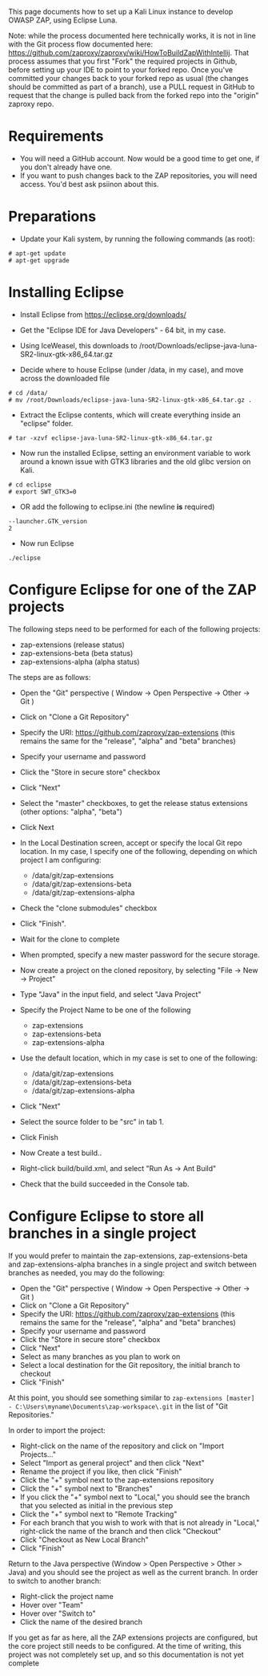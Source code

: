 This page documents  how to set up a Kali Linux instance to develop OWASP ZAP, using Eclipse Luna.

Note: while the process documented here technically works, it is not in line with the Git process flow documented here: https://github.com/zaproxy/zaproxy/wiki/HowToBuildZapWithIntellij. That process assumes that you first "Fork" the required projects in Github, before setting up your IDE to point to your forked repo.  Once you've committed your changes back to your forked repo as usual (the changes should be committed as part of a branch), use a PULL request in GitHub to request that the change is pulled back from the forked repo into the "origin" zaproxy repo.

# Requirements

  * You will need a GitHub account. Now would be a good time to get one, if you don't already have one.
  * If you want to push changes back to the ZAP repositories, you will need access. You'd best ask psiinon about this.

# Preparations

  * Update your Kali system, by running the following commands (as root):
```
# apt-get update
# apt-get upgrade 
```

# Installing Eclipse

  * Install Eclipse from https://eclipse.org/downloads/
  * Get the "Eclipse IDE for Java Developers" - 64 bit, in my case.
  * Using IceWeasel, this downloads to /root/Downloads/eclipse-java-luna-SR2-linux-gtk-x86\_64.tar.gz

  * Decide where to house Eclipse (under /data, in my case), and move across the downloaded file
```
# cd /data/
# mv /root/Downloads/eclipse-java-luna-SR2-linux-gtk-x86_64.tar.gz . 
```

  * Extract the Eclipse contents, which will create everything inside an "eclipse" folder.
```
# tar -xzvf eclipse-java-luna-SR2-linux-gtk-x86_64.tar.gz 
```

  * Now run the installed Eclipse, setting an environment variable to work around a known issue with GTK3 libraries and the old glibc version on Kali.
```
# cd eclipse
# export SWT_GTK3=0 
```
  * OR add the following to eclipse.ini (the newline **is** required)
```
--launcher.GTK_version
2
```

  * Now run Eclipse
```
./eclipse 
```

# Configure Eclipse for one of the ZAP projects

The following steps need to be performed for each of the following projects:
  * zap-extensions (release status)
  * zap-extensions-beta (beta status)
  * zap-extensions-alpha (alpha status)

The steps are as follows:
  * Open the "Git" perspective ( Window -> Open Perspective -> Other -> Git )
  * Click on "Clone a Git Repository"
  * Specify the URI: https://github.com/zaproxy/zap-extensions  (this remains the same for the "release", "alpha" and "beta" branches)
  * Specify your username and password
  * Click the "Store in secure store" checkbox
  * Click "Next"
  * Select the "master" checkboxes, to get the release status extensions (other options: "alpha", "beta")
  * Click Next
  * In the Local Destination screen, accept or specify the local Git repo location. In my case, I specify one of the following, depending on which project I am configuring:
    * /data/git/zap-extensions
    * /data/git/zap-extensions-beta
    * /data/git/zap-extensions-alpha

  * Check the "clone submodules" checkbox
  * Click "Finish".
  * Wait for the clone to complete
  * When prompted, specify a new master password for the secure storage.

  * Now create a project on the cloned repository, by selecting "File -> New -> Project"
  * Type "Java" in the input field, and select "Java Project"
  * Specify the Project Name to be one of the following
    * zap-extensions
    * zap-extensions-beta
    * zap-extensions-alpha
  * Use the default location, which in my case is set to one of the following:
    * /data/git/zap-extensions
    * /data/git/zap-extensions-beta
    * /data/git/zap-extensions-alpha
  * Click "Next"
  * Select the source folder to be "src" in tab 1.
  * Click Finish

  * Now Create a test build..
  * Right-click build/build.xml, and select "Run As -> Ant Build"
  * Check that the build succeeded in the Console tab.

# Configure Eclipse to store all branches in a single project

If you would prefer to maintain the zap-extensions, zap-extensions-beta and zap-extensions-alpha branches in a single project and switch between branches as needed, you may do the following:

  * Open the "Git" perspective ( Window -> Open Perspective -> Other -> Git )
  * Click on "Clone a Git Repository"
  * Specify the URI: https://github.com/zaproxy/zap-extensions  (this remains the same for the "release", "alpha" and "beta" branches)
  * Specify your username and password
  * Click the "Store in secure store" checkbox
  * Click "Next"
  * Select as many branches as you plan to work on
  * Select a local destination for the Git repository, the initial branch to checkout
  * Click "Finish"

At this point, you should see something similar to `zap-extensions [master] - C:\Users\myname\Documents\zap-workspace\.git` in the list of "Git Repositories."

In order to import the project:
  * Right-click on the name of the repository and click on "Import Projects..."
  * Select "Import as general project" and then click "Next"
  * Rename the project if you like, then click "Finish"
  * Click the "+" symbol next to the zap-extensions repository
  * Click the "+" symbol next to "Branches"
  * If you click the "+" symbol next to "Local," you should see the branch that you selected as initial in the previous step
  * Click the "+" symbol next to "Remote Tracking"
  * For each branch that you wish to work with that is not already in "Local," right-click the name of the branch and then click "Checkout"
  * Click "Checkout as New Local Branch"
  * Click "Finish"

Return to the Java perspective (Window > Open Perspective > Other > Java) and you should see the project as well as the current branch. In order to switch to another branch:

  * Right-click the project name
  * Hover over "Team"
  * Hover over "Switch to"
  * Click the name of the desired branch

If you get as far as here, all the ZAP extensions projects are configured, but the core project still needs to be configured.  At the time of writing, this project was not completely set up, and so this documentation is not yet complete